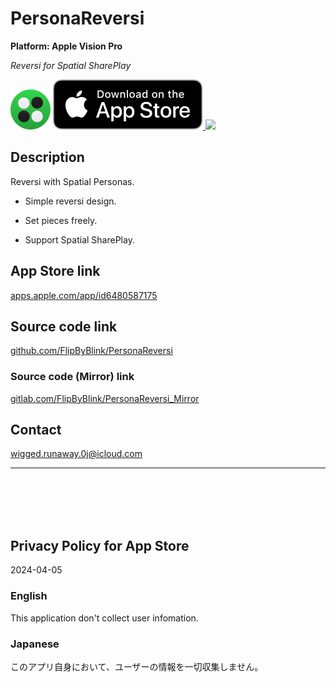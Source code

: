 PersonaReversi
==============
__Platform: Apple Vision Pro__

_Reversi for Spatial SharePlay_

<img src="PersonaReversi/Supporting files/README assets/icon.png" width="64">

<a href="https://apps.apple.com/app/id6480587175" target="blank">
    <img src="PersonaReversi/Supporting files/README assets/appstore_badge.svg">
</a>

<img src="PersonaReversi/Supporting files/README assets/screenshot1200w.jpg" width="600">


Description
------------
Reversi with Spatial Personas.

- Simple reversi design.

- Set pieces freely.

- Support Spatial SharePlay.


App Store link
---------------
[apps.apple.com/app/id6480587175](https://apps.apple.com/app/id6480587175)


Source code link
-----------------
[github.com/FlipByBlink/PersonaReversi](https://github.com/FlipByBlink/PersonaReversi)

### Source code (Mirror) link
[gitlab.com/FlipByBlink/PersonaReversi_Mirror](https://gitlab.com/FlipByBlink/PersonaReversi_Mirror)


Contact
--------
wigged.runaway.0j@icloud.com


* * *

<br>
<br>
<br>
<br>


Privacy Policy for App Store
----------------------------
2024-04-05

### English
This application don't collect user infomation.

### Japanese
このアプリ自身において、ユーザーの情報を一切収集しません。


<br>
<br>
<br>
<br>


<!-- URL "Support page for App Store" -->
<!-- https://flipbyblink.github.io/PersonaReversi/ -->
<!-- URL "Privacy Policy for App Store" -->
<!-- https://flipbyblink.github.io/PersonaReversi/#privacy-policy-for-app-store -->
